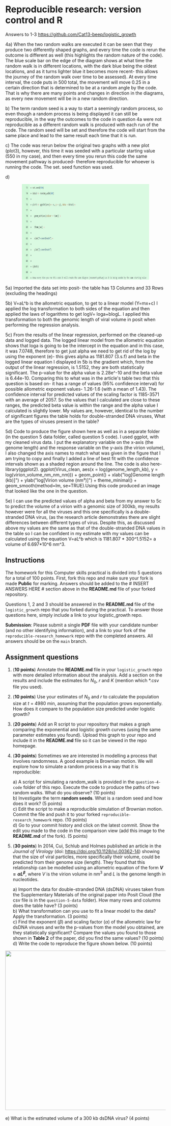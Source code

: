 # Reproducible research: version control and R

Answers to 1-3 https://github.com/Cat13-beep/logistic_growth

4a) When the two random walks are executed it can be seen that they produce two differently shaped graphs, and every time the code is rerun the outcome is different as well (this highlights the random nature of the code). The blue scale bar on the edge of the diagram shows at what time the random walk is in different locations, with the dark blue being the oldest locations, and as it turns lighter blue it becomes more recent- this allows the journey of the random walk over time to be assessed). At every time interval, the code puts in 500 total, the movement will move 0.25 in a certain direction that is determined to be at a random angle by the code. That is why there are many points and changes in direction in the diagrams, as every new movement will be in a new random direction.

b) The term random seed is a way to start a seemingly random process, so even though a random process is being displayed it can still be reproducible, in the way the outcomes to the code in question 4a were not reproducible as a different random walk is produced with each run of the code. The random seed will be set and therefore the code will start from the same place and lead to the same result each time that it is run.

c) The code was rerun below the original two graphs with a new plot (plot3), however, this time it was seeded with a particular starting value (550 in my case), and then every time you rerun this code the same movement pathway is produced- therefore reproducible for whoever is running the code. The set. seed function was used.

d) 
<p align="center">
<img src="https://github.com/Cat13-beep/reproducible-research_homework/blob/main/question-4-code/Question%204%20image.pdf" width="400" height="300">
</p>

5a) Imported the data set into posit- the table has 13 Columns and 33 Rows (excluding the headings)

5b) V=aL^b is the allometric equation, to get to a linear model (Y=mx+c) I applied the log transformation to both sides of the equation and then applied the laws of logarithms to get logV= loga+blogL. I applied this transformation to both the genomic length of viral volume in posit when performing the regression analysis.

5c) From the results of the linear regression, performed on the cleaned-up data and logged data. The logged linear model from the allometric equation shows that loga is going to be the intercept in the equation and in this case, it was 7.0748, therefore to get just alpha we need to get rid of the log by using the exponent (e)- this gives alpha as 1181.807 (3.s.f) and beta in the logged linear equation I displayed in 5b is the gradient which, from the output of the linear regression, is 1.5152, they are both statistically significant. The p-value for the alpha value is 2.28e^-10 and the beta value is 6.44e-10. Comparing this to what was in the article's table two that this question is based on- it has a range of values (95% confidence interval) for possible allometric exponent values- 1.26-1.6 (with a mean of 1.43). The confidence interval for predicted values of the scaling factor is 1185-3571 with an average of 2057. So the values that I calculated are close to these ranges, the predicted beta value is within the range and the alpha value I calculated is slightly lower.
My values are, however, identical to the number of significant figures the table holds for double-stranded DNA viruses, What are the types of viruses present in the table?

5d) Code to produce the figure shown here as well as in a separate folder (in the question 5 data folder, called question 5 code). I used ggplot, with my cleaned virus data. I put the explanatory variable on the x-axis (the genome length) and the response variable on the y-axis (the virion volume), I also changed the axis names to match what was given in the figure that I am trying to copy and finally I added a line of best fit with the confidence intervals shown as a shaded region around the line. The code is also here- library(ggplot2). ggplot(Virus_clean, 
 aes(x = log(genome_length_kb), y = log(virion_volume_nm_nm_nm))) + geom_point() + xlab("log[Genome length (kb)]") + ylab("log[Virion volume (nm³)]") + theme_minimal() +
 geom_smooth(method=lm, se=TRUE).Using this code produced an image that looked like the one in the question.
 
5e) I can use the predicted values of alpha and beta from my answer to 5c to predict the volume of a virion with a genomic size of 300kb, my results however were for all the viruses and this one specifically is a double-stranded DNA virus, (as the research article demonstrates there are slight differences between different types of virus. Despite this, as discussed above my values are the same as that of the double-stranded DNA values in the table so I can be confident in my estimate with my values can be calculated using the equation V=aL^b which is 1181.807 * 300^1.5152= a volume of 6.697*10^6 nm^3.


## Instructions

The homework for this Computer skills practical is divided into 5 questions for a total of 100 points. First, fork this repo and make sure your fork is made **Public** for marking. Answers should be added to the # INSERT ANSWERS HERE # section above in the **README.md** file of your forked repository.

Questions 1, 2 and 3 should be answered in the **README.md** file of the `logistic_growth` repo that you forked during the practical. To answer those questions here, simply include a link to your logistic_growth repo.

**Submission**: Please submit a single **PDF** file with your candidate number (and no other identifying information), and a link to your fork of the `reproducible-research_homework` repo with the completed answers. All answers should be on the `main` branch.

## Assignment questions 

1) (**10 points**) Annotate the **README.md** file in your `logistic_growth` repo with more detailed information about the analysis. Add a section on the results and include the estimates for $N_0$, $r$ and $K$ (mention which *.csv file you used).
   
2) (**10 points**) Use your estimates of $N_0$ and $r$ to calculate the population size at $t$ = 4980 min, assuming that the population grows exponentially. How does it compare to the population size predicted under logistic growth? 

3) (**20 points**) Add an R script to your repository that makes a graph comparing the exponential and logistic growth curves (using the same parameter estimates you found). Upload this graph to your repo and include it in the **README.md** file so it can be viewed in the repo homepage.
   
4) (**30 points**) Sometimes we are interested in modelling a process that involves randomness. A good example is Brownian motion. We will explore how to simulate a random process in a way that it is reproducible:

   a) A script for simulating a random_walk is provided in the `question-4-code` folder of this repo. Execute the code to produce the paths of two random walks. What do you observe? (10 points) \
   b) Investigate the term **random seeds**. What is a random seed and how does it work? (5 points) \
   c) Edit the script to make a reproducible simulation of Brownian motion. Commit the file and push it to your forked `reproducible-research_homework` repo. (10 points) \
   d) Go to your commit history and click on the latest commit. Show the edit you made to the code in the comparison view (add this image to the **README.md** of the fork). (5 points) 

5) (**30 points**) In 2014, Cui, Schlub and Holmes published an article in the *Journal of Virology* (doi: https://doi.org/10.1128/jvi.00362-14) showing that the size of viral particles, more specifically their volume, could be predicted from their genome size (length). They found that this relationship can be modelled using an allometric equation of the form **$`V = \alpha L^{\beta}`$**, where $`V`$ is the virion volume in nm<sup>3</sup> and $`L`$ is the genome length in nucleotides.

   a) Import the data for double-stranded DNA (dsDNA) viruses taken from the Supplementary Materials of the original paper into Posit Cloud (the csv file is in the `question-5-data` folder). How many rows and columns does the table have? (3 points)\
   b) What transformation can you use to fit a linear model to the data? Apply the transformation. (3 points) \
   c) Find the exponent ($\beta$) and scaling factor ($\alpha$) of the allometric law for dsDNA viruses and write the p-values from the model you obtained, are they statistically significant? Compare the values you found to those shown in **Table 2** of the paper, did you find the same values? (10 points) \
   d) Write the code to reproduce the figure shown below. (10 points) 

  <p align="center">
     <img src="https://github.com/josegabrielnb/reproducible-research_homework/blob/main/question-5-data/allometric_scaling.png" width="600" height="500">
  </p>

  e) What is the estimated volume of a 300 kb dsDNA virus? (4 points) 
